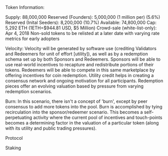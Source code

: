 Token Information:

Supply:  88,000,000
Reserved (Founders):  5,000,000 (1 million per) (5.6%)
Reserved (Inital Seeders):  8,200,000 (10.7%)
Available: 74,800,000
Cap:  5,292 ETH (1ETH=$944.81 USD, $5 Million)
Crowd-sale (white-list-only): Apr 4, 2018
Non-sold tokens to be relisted at a later date with varying rate metrics for early adopters

Velocity:  Velocity will be generated by software use (crediting Validators and Redeemers for unit of effort [utility]), as well as by a redemption schema set up by both Sponsors and Redeemers.  Sponsors will be able to use real-world incentives to recapture and redistribute portions of their tokens.  Redeemers will be able to compete in this same marketplace by offering incentives for coin redemption.  Utility credit helps in creating a consensus network and ongoing motivation for all participants.  Redemption pieces offer an evolving valuation based by pressure from varying redemption scenarios.

Burn:  In this scenario, there isn't a concept of 'burn', except by peer consensus to add more tokens into the pool.  Burn is accomplished by tying recirculation into the sponsor/redeemer scenario.  This becomes a self-perpetuating activity where the current pool of incentives and touch-points becomes a determining factor in the valuation of a particular token (along with its utility and public trading pressures).

Protocol

Staking
